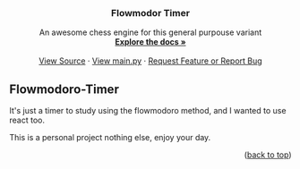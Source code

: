 <!-- PROJECT LOGO -->
<br />
<div align="center">
  <h3 align="center">Flowmodor Timer</h3>

  <p align="center">
    An awesome chess engine for this general purpouse variant
    <br />
    <a href="https://github.com/PinyaColada/Flowmodor-timer/tree/master/"><strong>Explore the docs »</strong></a>
    <br />
    <br />
    <a href="https://github.com/PinyaColada/Flowmodor-timer/tree/master/src">View Source</a>
    ·
    <a href="https://github.com/PinyaColada/Flowmodor-timer/blob/master/src/App.js">View main.py</a>
    ·
    <a href="https://github.com/PinyaColada/Flowmodor-timer/issues">Request Feature or Report Bug</a>
  </p>
</div>

<!-- Flowmodoro Timer -->
## Flowmodoro-Timer
It's just a timer to study using the flowmodoro method, and I wanted to use react too.

This is a personal project nothing else, enjoy your day.

<p align="right">(<a href="#readme-top">back to top</a>)</p>
